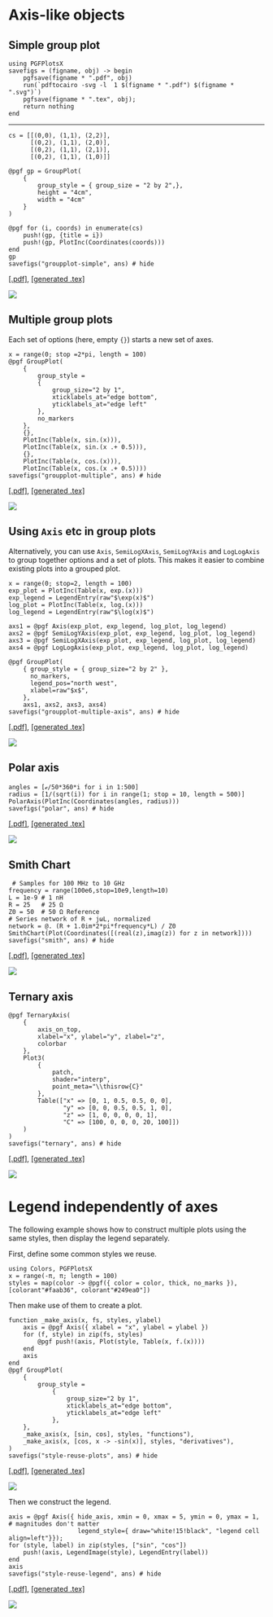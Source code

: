 # Axis-like objects

## Simple group plot

```@setup pgf
using PGFPlotsX
savefigs = (figname, obj) -> begin
    pgfsave(figname * ".pdf", obj)
    run(`pdftocairo -svg -l  1 $(figname * ".pdf") $(figname * ".svg")`)
    pgfsave(figname * ".tex", obj);
    return nothing
end
```
------------------------

```@example pgf
cs = [[(0,0), (1,1), (2,2)],
      [(0,2), (1,1), (2,0)],
      [(0,2), (1,1), (2,1)],
      [(0,2), (1,1), (1,0)]]

@pgf gp = GroupPlot(
    {
        group_style = { group_size = "2 by 2",},
        height = "4cm",
        width = "4cm"
    }
)

@pgf for (i, coords) in enumerate(cs)
    push!(gp, {title = i})
    push!(gp, PlotInc(Coordinates(coords)))
end
gp
savefigs("groupplot-simple", ans) # hide
```

[\[.pdf\]](groupplot-simple.pdf), [\[generated .tex\]](groupplot-simple.tex)

![](groupplot-simple.svg)

## Multiple group plots

Each set of options (here, empty `{}`) starts a new set of axes.

```@example pgf
x = range(0; stop =2*pi, length = 100)
@pgf GroupPlot(
    {
        group_style =
        {
            group_size="2 by 1",
            xticklabels_at="edge bottom",
            yticklabels_at="edge left"
        },
        no_markers
    },
    {},
    PlotInc(Table(x, sin.(x))),
    PlotInc(Table(x, sin.(x .+ 0.5))),
    {},
    PlotInc(Table(x, cos.(x))),
    PlotInc(Table(x, cos.(x .+ 0.5))))
savefigs("groupplot-multiple", ans) # hide
```

[\[.pdf\]](groupplot-multiple.pdf), [\[generated .tex\]](groupplot-multiple.tex)

![](groupplot-multiple.svg)

## Using `Axis` etc in group plots

Alternatively, you can use `Axis`, `SemiLogXAxis`, `SemiLogYAxis` and `LogLogAxis` to group together options and a set of plots. This makes it easier to combine existing plots into a grouped plot.

```@example pgf
x = range(0; stop=2, length = 100)
exp_plot = PlotInc(Table(x, exp.(x)))
exp_legend = LegendEntry(raw"$\exp(x)$")
log_plot = PlotInc(Table(x, log.(x)))
log_legend = LegendEntry(raw"$\log(x)$")

axs1 = @pgf Axis(exp_plot, exp_legend, log_plot, log_legend)
axs2 = @pgf SemiLogYAxis(exp_plot, exp_legend, log_plot, log_legend)
axs3 = @pgf SemiLogXAxis(exp_plot, exp_legend, log_plot, log_legend)
axs4 = @pgf LogLogAxis(exp_plot, exp_legend, log_plot, log_legend)

@pgf GroupPlot(
    { group_style = { group_size="2 by 2" },
      no_markers,
      legend_pos="north west",
      xlabel=raw"$x$",
    },
    axs1, axs2, axs3, axs4)
savefigs("groupplot-multiple-axis", ans) # hide
```

[\[.pdf\]](groupplot-multiple-axis.pdf), [\[generated .tex\]](groupplot-multiple-axis.tex)

![](groupplot-multiple-axis.svg)

## Polar axis

```@example pgf
angles = [ℯ/50*360*i for i in 1:500]
radius = [1/(sqrt(i)) for i in range(1; stop = 10, length = 500)]
PolarAxis(PlotInc(Coordinates(angles, radius)))
savefigs("polar", ans) # hide
```

[\[.pdf\]](polar.pdf), [\[generated .tex\]](polar.tex)

![](polar.svg)

## Smith Chart

```@example pgf
 # Samples for 100 MHz to 10 GHz
frequency = range(100e6,stop=10e9,length=10)
L = 1e-9 # 1 nH
R = 25   # 25 Ω
Z0 = 50  # 50 Ω Reference
# Series network of R + jωL, normalized
network = @. (R + 1.0im*2*pi*frequency*L) / Z0
SmithChart(Plot(Coordinates([(real(z),imag(z)) for z in network])))
savefigs("smith", ans) # hide
```

[\[.pdf\]](smith.pdf), [\[generated .tex\]](smith.tex)

![](smith.svg)

## Ternary axis

```@example pgf
@pgf TernaryAxis(
    {
        axis_on_top,
        xlabel="x", ylabel="y", zlabel="z",
        colorbar
    },
    Plot3(
        {
            patch,
            shader="interp",
            point_meta="\\thisrow{C}"
        },
        Table(["x" => [0, 1, 0.5, 0.5, 0, 0],
               "y" => [0, 0, 0.5, 0.5, 1, 0],
               "z" => [1, 0, 0, 0, 0, 1],
               "C" => [100, 0, 0, 0, 20, 100]])
    )
)
savefigs("ternary", ans) # hide
```

[\[.pdf\]](ternary.pdf), [\[generated .tex\]](ternary.tex)

![](ternary.svg)

# Legend independently of axes

The following example shows how to construct multiple plots using the same styles, then display the legend separately.

First, define some common styles we reuse.
```@example pgf
using Colors, PGFPlotsX
x = range(-π, π; length = 100)
styles = map(color -> @pgf({ color = color, thick, no_marks }), [colorant"#faab36", colorant"#249ea0"])
```

Then make use of them to create a plot.
```@example pgf
function _make_axis(x, fs, styles, ylabel)
    axis = @pgf Axis({ xlabel = "x", ylabel = ylabel })
    for (f, style) in zip(fs, styles)
        @pgf push!(axis, Plot(style, Table(x, f.(x))))
    end
    axis
end
@pgf GroupPlot(
    {
        group_style =
            {
                group_size="2 by 1",
                xticklabels_at="edge bottom",
                yticklabels_at="edge left"
            },
    },
    _make_axis(x, [sin, cos], styles, "functions"),
    _make_axis(x, [cos, x -> -sin(x)], styles, "derivatives"),
)
savefigs("style-reuse-plots", ans) # hide
```

[\[.pdf\]](style-reuse-plots.pdf), [\[generated .tex\]](style-reuse-plots.tex)

![](style-reuse-plots.svg)

Then we construct the legend.
```@example pgf
axis = @pgf Axis({ hide_axis, xmin = 0, xmax = 5, ymin = 0, ymax = 1, # magnitudes don't matter
                   legend_style={ draw="white!15!black", "legend cell align=left"}});
for (style, label) in zip(styles, ["sin", "cos"])
    push!(axis, LegendImage(style), LegendEntry(label))
end
axis
savefigs("style-reuse-legend", ans) # hide
```

[\[.pdf\]](style-reuse-legend.pdf), [\[generated .tex\]](style-reuse-legend.tex)

![](style-reuse-legend.svg)

